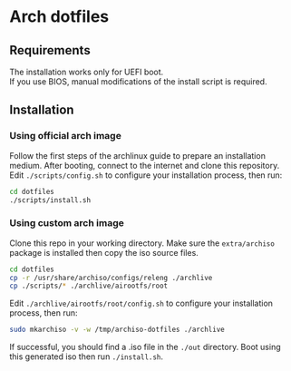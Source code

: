 # Arch dotfiles

## Requirements
The installation works only for UEFI boot.  
If you use BIOS, manual modifications of the install script is required.

## Installation

### Using official arch image
Follow the first steps of the archlinux guide to prepare an installation medium.
After booting, connect to the internet and clone this repository.
Edit `./scripts/config.sh` to configure your installation process, then run:

```zsh
cd dotfiles
./scripts/install.sh
```

### Using custom arch image
Clone this repo in your working directory.
Make sure the `extra/archiso` package is installed then copy the iso source files.

```zsh
cd dotfiles
cp -r /usr/share/archiso/configs/releng ./archlive
cp ./scripts/* ./archlive/airootfs/root
```

Edit `./archlive/airootfs/root/config.sh` to configure your installation process, then run:

```zsh
sudo mkarchiso -v -w /tmp/archiso-dotfiles ./archlive
```

If successful, you should find a .iso file in the `./out` directory.
Boot using this generated iso then run `./install.sh`.

